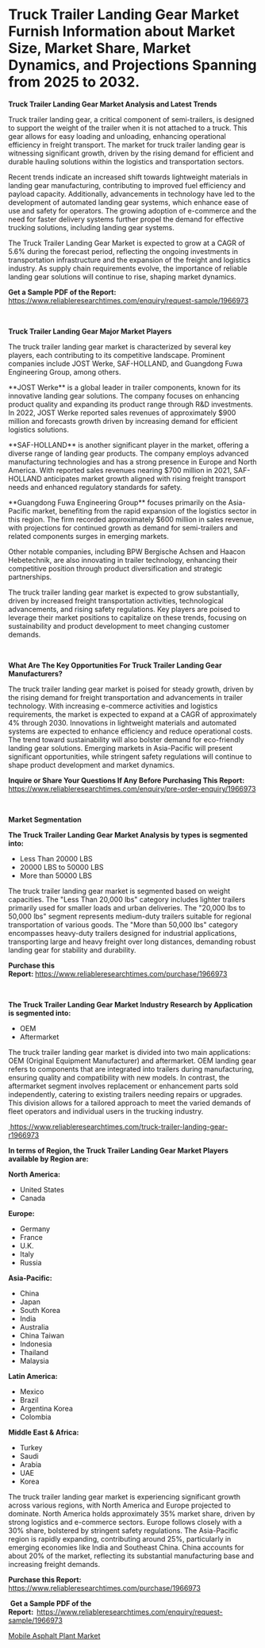 <p><h1>Truck Trailer Landing Gear Market Furnish Information about Market Size, Market Share, Market Dynamics, and Projections Spanning from 2025 to 2032.</h1></p><p><strong>Truck Trailer Landing Gear Market Analysis and Latest Trends</strong></p>
<p><p>Truck trailer landing gear, a critical component of semi-trailers, is designed to support the weight of the trailer when it is not attached to a truck. This gear allows for easy loading and unloading, enhancing operational efficiency in freight transport. The market for truck trailer landing gear is witnessing significant growth, driven by the rising demand for efficient and durable hauling solutions within the logistics and transportation sectors.</p><p>Recent trends indicate an increased shift towards lightweight materials in landing gear manufacturing, contributing to improved fuel efficiency and payload capacity. Additionally, advancements in technology have led to the development of automated landing gear systems, which enhance ease of use and safety for operators. The growing adoption of e-commerce and the need for faster delivery systems further propel the demand for effective trucking solutions, including landing gear systems. </p><p>The Truck Trailer Landing Gear Market is expected to grow at a CAGR of 5.6% during the forecast period, reflecting the ongoing investments in transportation infrastructure and the expansion of the freight and logistics industry. As supply chain requirements evolve, the importance of reliable landing gear solutions will continue to rise, shaping market dynamics.</p></p>
<p><strong>Get a Sample PDF of the Report:&nbsp;</strong> <a href="https://www.reliableresearchtimes.com/enquiry/request-sample/1966973?utm_campaign=3061&utm_medium=2&utm_source=Github&utm_content=ia&utm_term=09042025&utm_id=truck-trailer-landing-gear">https://www.reliableresearchtimes.com/enquiry/request-sample/1966973</a></p>
<p>&nbsp;</p>
<p><strong>Truck Trailer Landing Gear Major Market Players</strong></p>
<p><p>The truck trailer landing gear market is characterized by several key players, each contributing to its competitive landscape. Prominent companies include JOST Werke, SAF-HOLLAND, and Guangdong Fuwa Engineering Group, among others. </p><p>**JOST Werke** is a global leader in trailer components, known for its innovative landing gear solutions. The company focuses on enhancing product quality and expanding its product range through R&D investments. In 2022, JOST Werke reported sales revenues of approximately $900 million and forecasts growth driven by increasing demand for efficient logistics solutions.</p><p>**SAF-HOLLAND** is another significant player in the market, offering a diverse range of landing gear products. The company employs advanced manufacturing technologies and has a strong presence in Europe and North America. With reported sales revenues nearing $700 million in 2021, SAF-HOLLAND anticipates market growth aligned with rising freight transport needs and enhanced regulatory standards for safety.</p><p>**Guangdong Fuwa Engineering Group** focuses primarily on the Asia-Pacific market, benefiting from the rapid expansion of the logistics sector in this region. The firm recorded approximately $600 million in sales revenue, with projections for continued growth as demand for semi-trailers and related components surges in emerging markets.</p><p>Other notable companies, including BPW Bergische Achsen and Haacon Hebetechnik, are also innovating in trailer technology, enhancing their competitive position through product diversification and strategic partnerships.</p><p>The truck trailer landing gear market is expected to grow substantially, driven by increased freight transportation activities, technological advancements, and rising safety regulations. Key players are poised to leverage their market positions to capitalize on these trends, focusing on sustainability and product development to meet changing customer demands.</p></p>
<p>&nbsp;</p>
<p><strong>What Are The Key Opportunities For Truck Trailer Landing Gear Manufacturers?</strong></p>
<p><p>The truck trailer landing gear market is poised for steady growth, driven by the rising demand for freight transportation and advancements in trailer technology. With increasing e-commerce activities and logistics requirements, the market is expected to expand at a CAGR of approximately 4% through 2030. Innovations in lightweight materials and automated systems are expected to enhance efficiency and reduce operational costs. The trend toward sustainability will also bolster demand for eco-friendly landing gear solutions. Emerging markets in Asia-Pacific will present significant opportunities, while stringent safety regulations will continue to shape product development and market dynamics.</p></p>
<p><strong>Inquire or Share Your Questions If Any Before Purchasing This Report:</strong> <a href="https://www.reliableresearchtimes.com/enquiry/pre-order-enquiry/1966973?utm_campaign=3061&utm_medium=2&utm_source=Github&utm_content=ia&utm_term=09042025&utm_id=truck-trailer-landing-gear">https://www.reliableresearchtimes.com/enquiry/pre-order-enquiry/1966973</a></p>
<p>&nbsp;</p>
<p><strong>Market Segmentation</strong></p>
<p><strong>The Truck Trailer Landing Gear Market Analysis by types is segmented into:</strong></p>
<p><ul><li>Less Than 20000 LBS</li><li>20000 LBS to 50000 LBS</li><li>More than 50000 LBS</li></ul></p>
<p><p>The truck trailer landing gear market is segmented based on weight capacities. The "Less Than 20,000 lbs" category includes lighter trailers primarily used for smaller loads and urban deliveries. The "20,000 lbs to 50,000 lbs" segment represents medium-duty trailers suitable for regional transportation of various goods. The "More than 50,000 lbs" category encompasses heavy-duty trailers designed for industrial applications, transporting large and heavy freight over long distances, demanding robust landing gear for stability and durability.</p></p>
<p><strong>Purchase this Report:&nbsp;</strong><a href="https://www.reliableresearchtimes.com/purchase/1966973?utm_campaign=3061&utm_medium=2&utm_source=Github&utm_content=ia&utm_term=09042025&utm_id=truck-trailer-landing-gear">https://www.reliableresearchtimes.com/purchase/1966973</a></p>
<p>&nbsp;</p>
<p><strong>The Truck Trailer Landing Gear Market Industry Research by Application is segmented into:</strong></p>
<p><ul><li>OEM</li><li>Aftermarket</li></ul></p>
<p><p>The truck trailer landing gear market is divided into two main applications: OEM (Original Equipment Manufacturer) and aftermarket. OEM landing gear refers to components that are integrated into trailers during manufacturing, ensuring quality and compatibility with new models. In contrast, the aftermarket segment involves replacement or enhancement parts sold independently, catering to existing trailers needing repairs or upgrades. This division allows for a tailored approach to meet the varied demands of fleet operators and individual users in the trucking industry.</p></p>
<p><a href="https://www.reliableresearchtimes.com/truck-trailer-landing-gear-r1966973?utm_campaign=3061&utm_medium=2&utm_source=Github&utm_content=ia&utm_term=09042025&utm_id=truck-trailer-landing-gear">&nbsp;https://www.reliableresearchtimes.com/truck-trailer-landing-gear-r1966973</a></p>
<p><strong>In terms of Region, the Truck Trailer Landing Gear Market Players available by Region are:</strong></p>
<p>
    <p> <strong> North America: </strong>
        <ul>
            <li>United States</li>
            <li>Canada</li>
        </ul>
        </p> 
    <p> <strong> Europe: </strong>
        <ul>
            <li>Germany</li>
            <li>France</li>
            <li>U.K.</li>
            <li>Italy</li>
            <li>Russia</li>
        </ul>
        </p> 
    <p> <strong> Asia-Pacific: </strong>
        <ul>
            <li>China</li>
            <li>Japan</li>
            <li>South Korea</li>
            <li>India</li>
            <li>Australia</li>
            <li>China Taiwan</li>
            <li>Indonesia</li>
            <li>Thailand</li>
            <li>Malaysia</li>
        </ul>
        </p> 
    <p> <strong> Latin America: </strong>
        <ul>
            <li>Mexico</li>
            <li>Brazil</li>
            <li>Argentina Korea</li>
            <li>Colombia</li>
        </ul>
        </p> 
    <p> <strong> Middle East & Africa: </strong>
        <ul>
            <li>Turkey</li>
            <li>Saudi</li>
            <li>Arabia</li>
            <li>UAE</li>
            <li>Korea</li>
        </ul>
    </p>
    </p>
<p><p>The truck trailer landing gear market is experiencing significant growth across various regions, with North America and Europe projected to dominate. North America holds approximately 35% market share, driven by strong logistics and e-commerce sectors. Europe follows closely with a 30% share, bolstered by stringent safety regulations. The Asia-Pacific region is rapidly expanding, contributing around 25%, particularly in emerging economies like India and Southeast China. China accounts for about 20% of the market, reflecting its substantial manufacturing base and increasing freight demands.</p></p>
<p><strong>Purchase this Report: </strong><a href="https://www.reliableresearchtimes.com/purchase/1966973?utm_campaign=3061&utm_medium=2&utm_source=Github&utm_content=ia&utm_term=09042025&utm_id=truck-trailer-landing-gear">https://www.reliableresearchtimes.com/purchase/1966973</a></p>
<p>&nbsp;<strong>Get a Sample PDF of the Report:&nbsp;&nbsp;</strong><a href="https://www.reliableresearchtimes.com/enquiry/request-sample/1966973?utm_campaign=3061&utm_medium=2&utm_source=Github&utm_content=ia&utm_term=09042025&utm_id=truck-trailer-landing-gear">https://www.reliableresearchtimes.com/enquiry/request-sample/1966973</a></p>
<p><strong></strong></p>
<p><p><a href="https://github.com/jenithschijf/Market-Research-Report-List-1/blob/main/mobile-asphalt-plant-market.md?utm_campaign=3061&utm_medium=2&utm_source=Github&utm_content=ia&utm_term=09042025&utm_id=truck-trailer-landing-gear">Mobile Asphalt Plant Market</a></p></p>